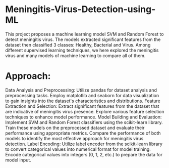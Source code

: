 # Meningitis-Virus-Detection-using-ML

This project proposes a machine learning model SVM and Random Forest to detect meningitis virus. The models extracted significant features from the dataset then classified 3 classes: Healthy, Bacterial and Virus. Among different supervised learning techniques, we here explored the meningitis virus and many models of machine learning to compare all of them.

# Approach:

Data Analysis and Preprocessing: Utilize pandas for dataset analysis and preprocessing tasks. Employ matplotlib and seaborn for data visualization to gain insights into the dataset's characteristics and distributions.
Feature Extraction and Selection: Extract significant features from the dataset that are indicative of meningitis virus presence. Explore various feature selection techniques to enhance model performance.
Model Building and Evaluation: Implement SVM and Random Forest classifiers using the scikit-learn library. Train these models on the preprocessed dataset and evaluate their performance using appropriate metrics. Compare the performance of both models to identify the most effective approach for meningitis virus detection.
Label Encoding: Utilize label encoder from the scikit-learn library to convert categorical values into numerical format for model training. Encode categorical values into integers (0, 1, 2, etc.) to prepare the data for model input.
